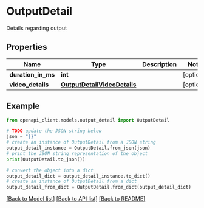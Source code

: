 # OutputDetail

Details regarding output

## Properties

Name | Type | Description | Notes
------------ | ------------- | ------------- | -------------
**duration_in_ms** | **int** |  | [optional] 
**video_details** | [**OutputDetailVideoDetails**](OutputDetailVideoDetails.md) |  | [optional] 

## Example

```python
from openapi_client.models.output_detail import OutputDetail

# TODO update the JSON string below
json = "{}"
# create an instance of OutputDetail from a JSON string
output_detail_instance = OutputDetail.from_json(json)
# print the JSON string representation of the object
print(OutputDetail.to_json())

# convert the object into a dict
output_detail_dict = output_detail_instance.to_dict()
# create an instance of OutputDetail from a dict
output_detail_from_dict = OutputDetail.from_dict(output_detail_dict)
```
[[Back to Model list]](../README.md#documentation-for-models) [[Back to API list]](../README.md#documentation-for-api-endpoints) [[Back to README]](../README.md)


